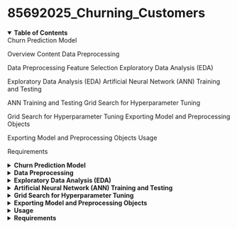 # 85692025_Churning_Customers

<details open>
<summary><b>Table of Contents</b></summary>
Churn Prediction Model

Overview
Content
Data Preprocessing

Data Preprocessing
Feature Selection
Exploratory Data Analysis (EDA)

Exploratory Data Analysis (EDA)
Artificial Neural Network (ANN) Training and Testing

ANN Training and Testing
Grid Search for Hyperparameter Tuning

Grid Search for Hyperparameter Tuning
Exporting Model and Preprocessing Objects

Exporting Model and Preprocessing Objects
Usage

Requirements

</details>
<details>
<summary><b>Churn Prediction Model</b></summary>
Overview
This repository contains a Jupyter Notebook (85692025_Churning_Customers.ipynb) that focuses on predicting customer churn using a Telco customer dataset. The notebook covers the entire data analysis and modeling pipeline, from importing the dataset to training an artificial neural network. The key steps include data preprocessing, feature engineering, exploratory data analysis, and the implementation of an artificial neural network using Keras.

Content
Importing Datasets:

The notebook begins with importing the necessary libraries and loading the Telco customer churn dataset.
Relevant Features:

Drops irrelevant columns and performs label encoding on the target variable ('Churn').
Handles missing values in the 'TotalCharges' column.
</details>
<details>
<summary><b>Data Preprocessing</b></summary>
Data Preprocessing
Data Preprocessing:

Scales numeric features using StandardScaler.
Combines encoded categorical features and numeric features into a single dataframe.
Feature Selection:

Utilizes a RandomForestClassifier for feature importance.
Selects the top eleven most important features for the model.
</details>
<details>
<summary><b>Exploratory Data Analysis (EDA)</b></summary>
Exploratory Data Analysis (EDA)
Exploratory Data Analysis (EDA):
Investigates the relationship between various features and customer churn using box plots and count plots.
</details>
<details>
<summary><b>Artificial Neural Network (ANN) Training and Testing</b></summary>
ANN Training and Testing
Artificial Neural Network (ANN) Training and Testing:
Implements a Keras Functional API model for predicting churn.
Splits the dataset into training, validation, and test sets.
Trains the model and evaluates its performance on the test set.
Uses AUC (Area Under the Receiver Operating Characteristic curve) as an additional evaluation metric.
</details>
<details>
<summary><b>Grid Search for Hyperparameter Tuning</b></summary>
Grid Search for Hyperparameter Tuning
Grid Search for Hyperparameter Tuning:
Performs hyperparameter tuning using GridSearchCV.
Explores different combinations of optimizers, random states, and batch sizes.
</details>
<details>
<summary><b>Exporting Model and Preprocessing Objects</b></summary>
Exporting Model and Preprocessing Objects
Exporting Model and Preprocessing Objects:
Saves the trained functional model, StandardScaler, and LabelEncoder for future use.
</details>
<details>
<summary><b>Usage</b></summary>
Open the Jupyter Notebook (85692025_Churning_Customers.ipynb) using Jupyter Notebook or Google Colab.
Run each cell sequentially to execute the code.
Follow the detailed comments and markdown cells for explanations of each step.
Modify parameters or experiment with different configurations as needed.
</details>
<details>
<summary><b>Requirements</b></summary>
Python 3.x
Jupyter Notebook
Libraries: pandas, numpy, scikit-learn, matplotlib, seaborn, keras, tensorflow
